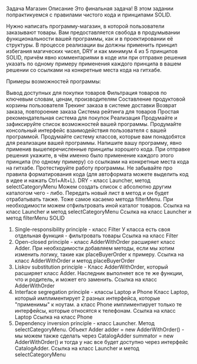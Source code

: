Задача Магазин
Описание
Это финальная задача! В этом задании попрактикуемся с правилами чистого кода и принципами SOLID.

Нужно написать программу-магазин, в которой пользователи заказывают товары. Вам предоставляется свобода в продумывании функциональности вашей программы, как и в проектировании её структуры. В процессе реализации вы должны применить принцип избегания магических чисел, DRY и как минимум 4 из 5 принципов SOLID, причём явно комментариями в коде или при отправке решения указать по одному примеру применения каждого принципа в вашем решении со ссылками на конкретные места кода на гитхабе.

Примеры возможностей программы:

Вывод доступных для покупки товаров
Фильтрация товаров по ключевым словам, ценам, производителям
Составление продуктовой корзины пользователя
Трекинг заказа в системе доставки
Возврат заказа, повтороение заказа
Система рейтинга для товаров
Простая рекомендательная система для покупок
Реализация
Продумайте и зафиксируйте список возможностей вашей программы.
Продумайте консольный интерфейс взаимодействия пользователя с вашей программой.
Продумайте систему классов, которые вам понадобятся для реализации вашей программы.
Напишите вашу программу, явно применив вышеперечисленные принципы хорошего кода.
При отправке решения укажите, в чём именно было применение каждого этого принципа (по одному примеру) со ссылками на конкретные места кода на гитхабе.
Протестируйте работу программы. Не забывайте про правила форматирования кода (для автоформата можете выделить код в идее и нажать Ctrl+Alt+L).
DRY - класс Launcher, метод selectСategoryMenu
Можем создать список с абсолютно другим каталогом чего - либо. Передать новый лист в метод и 
он будет отрабатывать также. Тоже самое касаемо метода filterMenu. 
При необходимости можем отфильтровать иной каталог товаров.
Ссылка на класс Launcher и метод selectСategoryMenu
Ссылка на класс Launcher и метод filterMenu
SOLID
1. Single-responsibility principle - класс Filter
У класса есть своя отдельная функция - фильтровать товары
Ссылка на класс Filter
2. Open-closed principle - класс AdderWithOrder расширяет класс Adder.
При необходимости добавляем методы, если мы хотим изменить логику, такие как placeBuyerOrder к примеру.
Ссылка на класс AdderWithOrder и метод placeBuyerOrder
3. Liskov substitution principle - Класс AdderWithOrder, который расширяет класс Adder.
Наследник выполняет все те же функции, что и родитель, и может его заменить.
Ссылка на класс AdderWithOrder
4. Interface segregation principle - классы Laptop и Phone
Класс Laptop, который имплиментирует 2 разных интерфейса, которые "применимы" к ноутам.
а класс Phone имплиментирует только те интерфейсы, которые относятся к телефонам.
Ссылка на класс Laptop
Ссылка на класс Phone
5. Dependency inversion principle - класс Launcher. Метод selectСategoryMenu.
Oбъект Adder adder = new AdderWithOrder() - мы можем также сделать через 
CatalogAdder summator = new AdderWithOrder() и тогда у нас все будет доступно 
через интерфейс CatalogAdder.
Ссылка на класс Launcher и метод selectСategoryMenu
